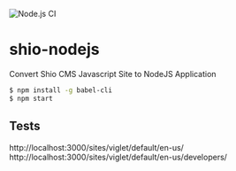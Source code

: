 ![Node.js CI](https://github.com/ShioCMS/shio-nodejs/workflows/Node.js%20CI/badge.svg)

# shio-nodejs
Convert Shio CMS Javascript Site to NodeJS Application

```bash
$ npm install -g babel-cli
$ npm start
```

## Tests
http://localhost:3000/sites/viglet/default/en-us/
http://localhost:3000/sites/viglet/default/en-us/developers/